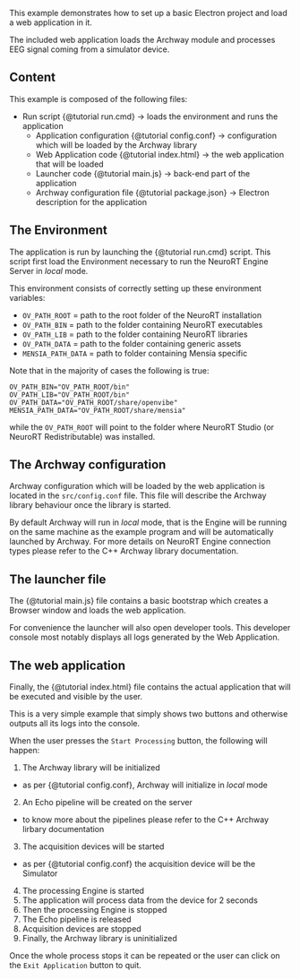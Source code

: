 This example demonstrates how to set up a basic Electron project and load a web
application in it.

The included web application loads the Archway module and processes EEG signal
coming from a simulator device.

## Content

This example is composed of the following files:

 + Run script {@tutorial run.cmd}                            -> loads the environment and runs the application
   * Application configuration {@tutorial config.conf}       -> configuration which will be loaded by the Archway library
   * Web Application code {@tutorial index.html}             -> the web application that will be loaded
   * Launcher code {@tutorial main.js}                       -> back-end part of the application
   * Archway configuration file {@tutorial package.json}     -> Electron description for the application

## The Environment

The application is run by launching the {@tutorial run.cmd} script. This
script first load the Environment necessary to run the NeuroRT Engine
Server in *local* mode.

This environment consists of correctly setting up these environment
variables:

 * `OV_PATH_ROOT` = path to the root folder of the NeuroRT installation
 * `OV_PATH_BIN` = path to the folder containing NeuroRT executables
 * `OV_PATH_LIB` = path to the folder containing NeuroRT libraries
 * `OV_PATH_DATA` = path to the folder containing generic assets
 * `MENSIA_PATH_DATA` = path to folder containing Mensia specific

Note that in the majority of cases the following is true:

    OV_PATH_BIN="OV_PATH_ROOT/bin"
    OV_PATH_LIB="OV_PATH_ROOT/bin"
    OV_PATH_DATA="OV_PATH_ROOT/share/openvibe"
    MENSIA_PATH_DATA="OV_PATH_ROOT/share/mensia"

while the `OV_PATH_ROOT` will point to the folder where NeuroRT Studio
(or NeuroRT Redistributable) was installed.

## The Archway configuration

Archway configuration which will be loaded by the web application is
located in the `src/config.conf` file. This file will describe the
Archway library behaviour once the library is started.

By default Archway will run in *local* mode, that is the Engine will be
running on the same machine as the example program and will be
automatically launched by Archway. For more details on NeuroRT Engine
connection types please refer to the C++ Archway library documentation.

## The launcher file

The {@tutorial main.js} file contains a basic bootstrap which creates a Browser
window and loads the web application.

For convenience the launcher will also open developer tools. This
developer console most notably displays all logs generated by the Web
Application.

## The web application

Finally, the {@tutorial index.html} file contains the actual application that will
be executed and visible by the user.

This is a very simple example that simply shows two buttons and
otherwise outputs all its logs into the console.

When the user presses the `Start Processing` button, the following will
happen:

 1. The Archway library will be initialized
   - as per {@tutorial config.conf}, Archway will initialize in *local* mode
 2. An Echo pipeline will be created on the server
   - to know more about the pipelines please refer to the C++ Archway
     lirbary documentation
 3. The acquisition devices will be started
   - as per {@tutorial config.conf} the acquisition device will be the Simulator
 4. The processing Engine is started
 5. The application will process data from the device for 2 seconds
 6. Then the processing Engine is stopped
 7. The Echo pipeline is released
 8. Acquisition devices are stopped
 9. Finally, the Archway library is uninitialized

Once the whole process stops it can be repeated or the user can click on
the `Exit Application` button to quit.


